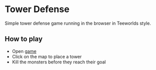# Tower Defense

Simple tower defense game running in the browser in Teeworlds style.


## How to play

- Open [game](tw-tooling.github.io/tower-defense/)
- Click on the map to place a tower
- Kill the monsters before they reach their goal
